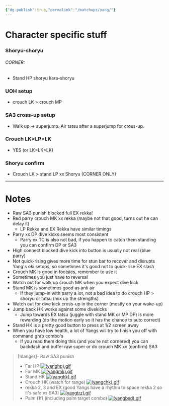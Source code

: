 ```yaml
---
{"dg-publish":true,"permalink":"/matchups/yang/"}
---
```


# Character specific stuff
### Shoryu-shoryu
###### CORNER: 
- Stand HP shoryu kara-shoryu
### UOH setup
- crouch LK > crouch MP
### SA3 cross-up setup
- Walk up -> superjump. Air tatsu after a superjump for cross-up.
### Crouch LK>LP>LK
- YES (or LK>LK>LK)
### Shoryu confirm
- Crouch LK > stand LP xx Shoryu (CORNER ONLY)
***
# Notes
- Raw SA3 punish blocked full EX rekka!
- Red parry crouch MK xx rekka (maybe not that good, turns out he can delay it)
	- LP Rekka and EX Rekka have similar timings
- Parry xx DP dive kicks seems most consistent
	- Parry xx TC is also not bad, if you happen to catch them standing you can confirm DP or SA3
- High connect blocked dive kick into button is usually not real (blue parry)
- Not quick-rising gives more time for stun bar to recover and disrupts Yang's oki setups, so sometimes it's good not to quick-rise EX slash
- Crouch MK is good in footsies, remember to use it
- Sometimes you just have to reversal
- Watch out for walk up crouch MK when you expect dive kick
- Stand MK is sometimes good as anti air
	- If they jump-in with parry a lot, not a bad idea to do crouch HP > shoryu or tatsu (mix up the strengths)
- Watch out for dive kick cross-up in the corner (mostly on your wake-up)
- Jump back HK works against some divekicks
	- Jump towards EX tatsu (juggle with stand MK or MP DP) is more rewarding (do the motion early so it has the chance to auto correct)
- Stand HK is a pretty good button to press at 1/2 screen away
- When you have low health, a lot of Yangs will try to finish you off with command grab combo's
	- If you read them doing this (and you're not cornered) you can backdash and buffer raw super or do crouch MK xx (confirm) SA3

> [!danger]- Raw SA3 punish
> - Far HP
> [![(yanghp).gif](https://wiki.supercombo.gg/images/1/15/%28yanghp%29.gif)](https://wiki.supercombo.gg/w/File:(yanghp).gif)
> - Far MK
> [![(yangmk).gif](https://wiki.supercombo.gg/images/f/f9/%28yangmk%29.gif)](https://wiki.supercombo.gg/w/File:(yangmk).gif)
> - Stand HK
> [![(yanghk).gif](https://wiki.supercombo.gg/images/f/fb/%28yanghk%29.gif)](https://wiki.supercombo.gg/w/File:(yanghk).gif)
> - Crouch HK (watch for range)
> [![(yangchk).gif](https://wiki.supercombo.gg/images/a/a3/%28yangchk%29.gif)](https://wiki.supercombo.gg/w/File:(yangchk).gif)
> - rekka 2, 3 and EX (good Yangs have a rhythm to space rekka 2 so it's safe vs SA3)
> [![(yangtrz).gif](https://wiki.supercombo.gg/images/d/d9/%28yangtrz%29.gif)](https://wiki.supercombo.gg/w/File:(yangtrz).gif)
> - Palm (1f) (including palm target combo)
> [![(yangbsd).gif](https://wiki.supercombo.gg/images/d/da/%28yangbsd%29.gif)](https://wiki.supercombo.gg/w/File:(yangbsd).gif)
> 
 